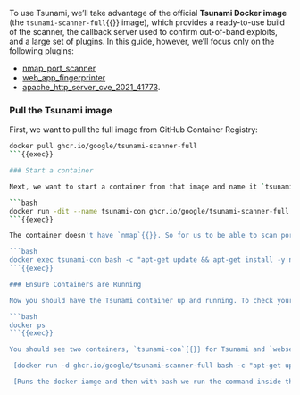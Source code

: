 To use Tsunami, we’ll take advantage of the official **Tsunami Docker image** (the `tsunami-scanner-full`{{}} image), which provides a ready-to-use build of the scanner, the callback server used to confirm out-of-band exploits, and a large set of plugins.
In this guide, however, we’ll focus only on the following plugins:
- [nmap_port_scanner](https://github.com/google/tsunami-security-scanner-plugins/tree/master/google/portscan/nmap)
- [web_app_fingerprinter](https://github.com/google/tsunami-security-scanner-plugins/tree/master/google/fingerprinters/web)
- [apache_http_server_cve_2021_41773](https://github.com/google/tsunami-security-scanner-plugins/tree/master/community/detectors/apache_http_server_cve_2021_41773).

### Pull the Tsunami image
 
First, we want to pull the full image from GitHub Container Registry:

```bash
docker pull ghcr.io/google/tsunami-scanner-full
```{{exec}}

### Start a container   

Next, we want to start a container from that image and name it `tsunami-con`{{}}:

```bash
docker run -dit --name tsunami-con ghcr.io/google/tsunami-scanner-full
```{{exec}}

The container doesn't have `nmap`{{}}. So for us to be able to scan ports with Tsunami later we need to first install `nmap`{{}} onto the container. This can be done with:

```bash
docker exec tsunami-con bash -c "apt-get update && apt-get install -y nmap"
```{{exec}}

### Ensure Containers are Running

Now you should have the Tsunami container up and running. To check your Docker containers you can use the command:

```bash
docker ps
```{{exec}}

You should see two containers, `tsunami-con`{{}} for Tsunami and `webserver`{{}} for the web server.

 [docker run -d ghcr.io/google/tsunami-scanner-full bash -c "apt-get update && apt-get install -y nmap && tail -f /dev/null"]: #

 [Runs the docker iamge and then with bash we run the command inside the container, then we keep it alive with "tail -f /dev/null". We might need to use "-i" aswell though.]: #